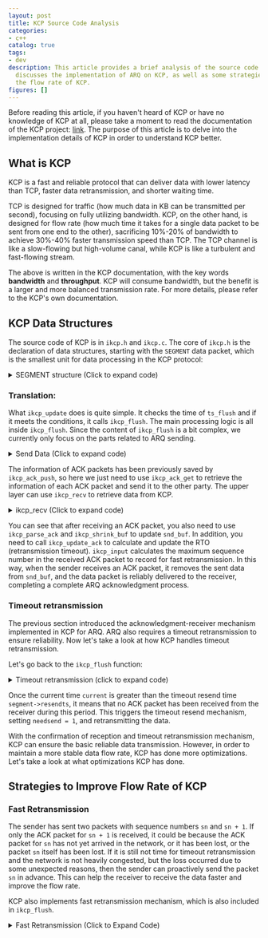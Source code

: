 ```yaml
---
layout: post
title: KCP Source Code Analysis
categories:
- c++
catalog: true
tags:
- dev
description: This article provides a brief analysis of the source code of KCP and
  discusses the implementation of ARQ on KCP, as well as some strategies to improve
  the flow rate of KCP.
figures: []
---
```



Before reading this article, if you haven't heard of KCP or have no knowledge of KCP at all, please take a moment to read the documentation of the KCP project: [link](https://github.com/skywind3000/kcp). The purpose of this article is to delve into the implementation details of KCP in order to understand KCP better.

## What is KCP

KCP is a fast and reliable protocol that can deliver data with lower latency than TCP, faster data retransmission, and shorter waiting time.

TCP is designed for traffic (how much data in KB can be transmitted per second), focusing on fully utilizing bandwidth. KCP, on the other hand, is designed for flow rate (how much time it takes for a single data packet to be sent from one end to the other), sacrificing 10%-20% of bandwidth to achieve 30%-40% faster transmission speed than TCP. The TCP channel is like a slow-flowing but high-volume canal, while KCP is like a turbulent and fast-flowing stream.

The above is written in the KCP documentation, with the key words **bandwidth** and **throughput**. KCP will consume bandwidth, but the benefit is a larger and more balanced transmission rate. For more details, please refer to the KCP's own documentation.

## KCP Data Structures

The source code of KCP is in `ikcp.h` and `ikcp.c`. The core of `ikcp.h` is the declaration of data structures, starting with the `SEGMENT` data packet, which is the smallest unit for data processing in the KCP protocol:

<details>
<summary> SEGMENT structure (Click to expand code) </summary>
```cpp
//=====================================================================
// A SEGMENT is just a data packet.
//=====================================================================
struct IKCPSEG
{
`// Linked list node, both the send queue and the receive queue are linked lists here`
    struct IQUEUEHEAD node;

// Session number, the same session number is the same.
    IUINT32 conv;

// Packet type, such as DATA or ACK
    IUINT32 cmd;

     // Due to the limitation of MTU, large data packets will be split into multiple smaller packets, and this is the number of the small packet.
    IUINT32 frg

// Each packet will be accompanied by the sender's receive window size.
    IUINT32 wnd;

// The sending time, if it is an ACK packet, will be set as the timestamp of the source data packet.
    IUINT32 ts;

// Unique identifier for the data packet
    IUINT32 sn;

// Represents that all packets less than `una` have been successfully received, consistent with the TCP meaning: oldest unacknowledged sequence number SND
    IUINT32 una;

// Data length
    IUINT32 len;

// Timeout retransmission time
    IUINT32 resendts;

    // Next timeout wait time
    IUINT32 rto;

// Fast retransmission, if the number of data packets received after this packet exceeds a certain threshold, fast retransmission is triggered.
    IUINT32 fastack;

// Number of Sendings
    IUINT32 xmit;

// Data
    char data[1];
};
```
</details>

After reading the comments of `SEGMENT`, you can roughly see that the core of KCP is also an ARQ protocol which ensures data delivery through automatic timeout retransmission. Then let's take a look at the definition of the KCP structure `KCPCB`.

<details>
<summary> KCP Structure (Click to expand code) </summary>
```cpp
//---------------------------------------------------------------------
// IKCPCB
//---------------------------------------------------------------------
struct IKCPCB
{
```markdown
// conv: Conversation number
// mtu, mss: Maximum transmission unit, Maximum Segment size
// state: Conversation status, 0 valid, -1 disconnected
```
    IUINT32 conv, mtu, mss, state;

```
// snd_una: Packet number waiting for ACK
// snd_nxt: Next data packet to be sent
// rcv_nxt: Next data packet to be received
```
    IUINT32 snd_una, snd_nxt, rcv_nxt;

```plaintext
// ts_recent, ts_lastack: not used
// ssthresh: congestion control slow start threshold
```
    IUINT32 ts_recent, ts_lastack, ssthresh;

// rx_rto: retransmission timeout, the time for retransmitting when a timeout occurs
// rx_rttval, rx_srtt, rx_minrto: intermediate variables for calculating rto
    IINT32 rx_rttval, rx_srtt, rx_rto, rx_minrto;

// snd_wnd, rcv_wnd: Maximum send and receive window size
    // rmt_wnd: remote window, the remaining receive window size on the other side
    // cwnd: Congestion window size
    // probe: Flag indicating whether to send control packets
    IUINT32 snd_wnd, rcv_wnd, rmt_wnd, cwnd, probe;

```
// current: Current time
// interval: Update interval
// ts_flush: Next update time
// xmit: Number of failed transmissions
```
    IUINT32 current, interval, ts_flush, xmit;

// Length of the corresponding linked list
    IUINT32 nrcv_buf, nsnd_buf;
    IUINT32 nrcv_que, nsnd_que;

```markdown
// nodelay: Controls the rate at which the retransmission timeout (RTO) increases in the event of timeouts.
// updated: Indicates whether the ikcp_update function has been called.
```
    IUINT32 nodelay, updated;

// ts_probe, probe_wait: Initiates regular inquiries when the peer's receive window remains 0 for a prolonged period.
    IUINT32 ts_probe, probe_wait;

```
// deal_link: No response from the other side for a long time
// incr: Participate in calculating the size of the send window
```
    IUINT32 dead_link, incr;

     // queue: Data packets that interact with the user layer
     // buf: Data packets cached by the protocol
    struct IQUEUEHEAD snd_queue;
    struct IQUEUEHEAD rcv_queue;
    struct IQUEUEHEAD snd_buf;
    struct IQUEUEHEAD rcv_buf;

// Packet information that needs to be sent the ACK
    IUINT32 *acklist;

// Number of packages requiring acknowledgement
    IUINT32 ackcount;

// Size of the `acklist` memory
    IUINT32 ackblock;

// Data passed in from the user layer
    void *user;

// Storage space for one kcp packet
    char *buffer;

// The number of fastack triggers for fast retransmission.
    int fastresend;

// Maximum number of fast retransmissions
    int fastlimit;

```markdown
// nocwnd: Don't consider the size of the congestion window without slow start
// stream: Stream mode
```
    int nocwnd, stream;

    // debug log
    int logmask;

// Send data interface
    int (*output)(const char *buf, int len, struct IKCPCB *kcp, void *user);

    void (*writelog)(const char *log, struct IKCPCB *kcp, void *user);
};
```
</details>

Annotate each field in the KCP structure one by one. It can be initially felt that the entire KCP protocol is not too complicated. By carefully analyzing the code, both you and I can read and understand the KCP protocol :smile:

## KCP's ARQ Implementation

KCP is essentially an ARQ (Auto Repeat-reQuest) protocol, the most basic requirement is to ensure reliable transmission. So let's first focus on the basic ARQ part of KCP and how it achieves reliable transmission.

ARQ, as the name suggests, automatically retransmits corresponding packets when we believe that the receiving endpoint has failed to receive them. It achieves reliable transmission through two mechanisms: acknowledgment of reception and timeout retransmission. In terms of specific code implementation, KCP assigns a unique identifier (`sn`) to each packet (referred to as a `SEGMENT` in the previous section). Once the receiving end receives a packet, it responds with an ACK packet (also a `SEGMENT`), in which the `sn` is the same as that of the received packet, indicating that the packet has been successfully received. The `SEGMENT` also has a `una` field, which represents the number of the next expected packet to be received. In other words, it means that all packets with numbers before this have been received, equivalent to a full ACK packet. The sender can update the send buffer and send window more quickly based on this information.

We can understand the basic implementation of ARQ by tracking the sending and receiving codes of KCP packets:

### Send

The process of sending is `ikcp_send` -> `ikcp_update` -> `ikcp_output`. The upper layer calls `ikcp_send` to pass data to KCP, and KCP handles the data transmission in `ikcp_update`.

<details>
<summary>ikcp_send (Click to expand code)</summary>
```cpp
//---------------------------------------------------------------------
// Send data interface, users call `ikcp_send` to enable KCP to send data.
// user/upper level send, returns below zero for error
//---------------------------------------------------------------------
int ikcp_send(ikcpcb *kcp, const char *buffer, int len)
{
    IKCPSEG *seg;
    int count, i;

    // mss cannot be less than 1
    assert(kcp->mss > 0);
    if (len < 0) return -1;

    // append to previous segment in streaming mode (if possible)
    if (kcp->stream != 0) {
// Handle Stream Mode
        // ......
    }

// Calculate sub-packages, if the data length len is greater than mss, it needs to be divided into multiple packages for transmission, and then reassembled by the receiving end
    if (len <= (int)kcp->mss) count = 1;
    else count = (len + kcp->mss - 1) / kcp->mss;

    if (count >= (int)IKCP_WND_RCV) return -2;

    if (count == 0) count = 1;

// Subpackage
    for (i = 0; i < count; i++) {
```cpp
// Calculate the length of the package data and allocate the corresponding seg structure
```
        int size = len > (int)kcp->mss ? (int)kcp->mss : len;
        seg = ikcp_segment_new(kcp, size);
        assert(seg);
        if (seg == NULL) {
            return -2;
        }

// Set the data information of seg, frg represents the packet number.
        if (buffer && len > 0) {
            memcpy(seg->data, buffer, size);
        }
        seg->len = size;
        seg->frg = (kcp->stream == 0)? (count - i - 1) : 0;

        // Add to the end of snd_queue and increment nsnd_qua by one
        iqueue_init(&seg->node);
        iqueue_add_tail(&seg->node, &kcp->snd_queue);
        kcp->nsnd_que++;
        if (buffer) {
            buffer += size;
        }
        len -= size;
    }

    return 0;
}
```
</details>

`ikcp_send` is the data sending interface called by the upper layer of KCP. All data to be sent by KCP should be passed through this interface. `ikcp_send` does a simple task, which is to divide the data into multiple packets according to `kcp->mss` (the maximum data length of a packet), and set packet numbers, and finally put them at the end of the send queue `snd_queue`. In streaming mode, multiple calls to `ikcp_send` are treated as a stream, and the unfilled `SEGMENT` will be automatically filled before allocating new ones. The detailed implementation is not discussed in this article. If you are interested, I believe that after reading this article, you will be able to understand it by matching it with the code.

After the completion of the `ikcp_send` function, the data is placed in the `snd_queue` of KCP. Later, KCP needs to find an opportunity to send the pending data. This part of the code is located in the `ikcp_update` and `ikcp_flush` functions.

<details>
<summary>ikcp_update (click to expand the code)</summary>
```cpp
//---------------------------------------------------------------------
// `ikcp_update` is an interface that needs to be called regularly by the upper layer to update the state of KCP and send data.
// update state (call it repeatedly, every 10ms-100ms), or you can ask 
// ikcp_check when to call it again (without ikcp_input/_send calling).
// 'current' - current timestamp in millisec. 
//---------------------------------------------------------------------
void ikcp_update(ikcpcb *kcp, IUINT32 current)
{
    IINT32 slap;

    kcp->current = current;

    // ikcp_flush will check this, the upper layer must have called ikcp_update before calling ikcp_flush, it is recommended to only use ikcp_update.
    if (kcp->updated == 0) {
        kcp->updated = 1;
        kcp->ts_flush = kcp->current;
    }

    slap = _itimediff(kcp->current, kcp->ts_flush);

    if (slap >= 10000 || slap < -10000) {
        kcp->ts_flush = kcp->current;
        slap = 0;
    }

    if (slap >= 0) {
        // Time for the next flush
        kcp->ts_flush += kcp->interval;
        if (_itimediff(kcp->current, kcp->ts_flush) >= 0) {
            kcp->ts_flush = kcp->current + kcp->interval;
        }
        ikcp_flush(kcp);
    }
}
```
</details>

### Translation:

What `ikcp_update` does is quite simple. It checks the time of `ts_flush` and if it meets the conditions, it calls `ikcp_flush`. The main processing logic is all inside `ikcp_flush`. Since the content of `ikcp_flush` is a bit complex, we currently only focus on the parts related to ARQ sending.

<details>
<summary> Send Data (Click to expand code) </summary>
```cpp
//---------------------------------------------------------------------
// ikcp_flush
//---------------------------------------------------------------------
void ikcp_flush(ikcpcb *kcp)
{
    IUINT32 current = kcp->current;

```plaintext
// buffer is the data to be passed to ikcp_output, initialized as 3 times the size of the data packet
```
    char *buffer = kcp->buffer;
    char *ptr = buffer;
    int count, size, i;
    IUINT32 resent, cwnd;
    IUINT32 rtomin;
    struct IQUEUEHEAD *p;
    int change = 0;
    int lost = 0;
    IKCPSEG seg;

    // 'ikcp_update' haven't been called.
    if (kcp->updated == 0) return;

    seg.conv = kcp->conv;
    seg.cmd = IKCP_CMD_ACK;
    seg.frg = 0;

```markdown
// seg.wnd represents the current size of the receive window
```
    seg.wnd = ikcp_wnd_unused(kcp);
    seg.una = kcp->rcv_nxt;
    seg.len = 0;
    seg.sn = 0;
    seg.ts = 0;

    // Send ack
    // Calculate send window
    //...

```markdown
// Move the data packet from snd_queue to snd_buf
// Moving is subject to the size of the sending window. If the sending window is full, the movement stops
// The data placed in snd_buf is the data that can be directly called by ikcp_output to send to the other end
```
    while (_itimediff(kcp->snd_nxt, kcp->snd_una + cwnd) < 0) {
        IKCPSEG *newseg;
        if (iqueue_is_empty(&kcp->snd_queue)) break;

        newseg = iqueue_entry(kcp->snd_queue.next, IKCPSEG, node);

        iqueue_del(&newseg->node);
        iqueue_add_tail(&newseg->node, &kcp->snd_buf);
        kcp->nsnd_que--;
        kcp->nsnd_buf++;

        newseg->conv = kcp->conv;
        newseg->cmd = IKCP_CMD_PUSH;
        newseg->wnd = seg.wnd;
        newseg->ts = current;

// seg Unique ID, which is actually an incrementing value of kcp->snd_nxt
        newseg->sn = kcp->snd_nxt++;

// Set `una` here, notify the other end the next packet sequence number to be received.
        newseg->una = kcp->rcv_nxt;
        newseg->resendts = current;
        newseg->rto = kcp->rx_rto;
        newseg->fastack = 0;
        newseg->xmit = 0;
    }

// Calculate fast retransmission flag and timeout waiting time
    // ...

// Send snd_buf
    for (p = kcp->snd_buf.next; p != &kcp->snd_buf; p = p->next) {
        IKCPSEG *segment = iqueue_entry(p, IKCPSEG, node);
        int needsend = 0;
        if (segment->xmit == 0) {
```markdown
// First send
// set->xmit indicates the number of times sent
// resendts represents the waiting time for timeout retransmission
```
            needsend = 1;
            segment->xmit++;
            segment->rto = kcp->rx_rto;
            segment->resendts = current + segment->rto + rtomin;
        }
        else if (_itimediff(current, segment->resendts) >= 0) {
// Timeout retransmission
            // ...
        }
        else if (segment->fastack >= resent) {
// Fast retransmission
            // ...
        }

        if (needsend) {
            int need;
            segment->ts = current;
            segment->wnd = seg.wnd;
            segment->una = kcp->rcv_nxt;

            size = (int)(ptr - buffer);
            need = IKCP_OVERHEAD + segment->len;

// Whenever the data in the buffer exceeds the MTU, it is sent out first to avoid further fragmentation at the lower level.
            if (size + need > (int)kcp->mtu) {
                ikcp_output(kcp, buffer, size);
                ptr = buffer;
            }

// Copy the control data of seg to buffer, let KCP handle the endian issue itself.
            ptr = ikcp_encode_seg(ptr, segment);

// Copy the data again
            if (segment->len > 0) {
                memcpy(ptr, segment->data, segment->len);
                ptr += segment->len;
            }


            if (segment->xmit >= kcp->dead_link) {
                kcp->state = (IUINT32)-1;
            }
        }
    }

    // flash remain segments
    size = (int)(ptr - buffer);
    if (size > 0) {
        ikcp_output(kcp, buffer, size);
    }

// Calculate ssthresh, update slow start window
    // ...
}
```
</details>

We are currently only focusing on the logic related to sending data in `ikcp_flush` function:

First of all, KCP will move the data on the `snd_queue` to the `snd_buf` based on the receiving window size of the peer. The formula for calculating the number of data to move is `num = snd_nxt - (snd_una + cwnd)`. In other words, if the maximum packet sequence number that has been successfully sent `snd_una` plus the sliding window size `cwnd` is greater than the next packet sequence number to be sent `snd_nxt`, then new data packets can be sent again. While moving the `SEG`, the control fields are set.

Traverse `snd_buf`, if data packets need to be sent, copy the data to `buffer` and simultaneously handle the endianness of the control field data with `ikcp_encode_seg`.

Finally, call `ikcp_output` to send the data on the `buffer`.

So far, KCP has completed the data transmission.

### Receive

The receiving process is opposite to the sending process: `ikcp_input` -> `ikcp_update` -> `ikcp_recv`. After the user receives data from the network, they need to call `ikcp_input` to pass it to KCP for parsing. When calling `ikcp_update`, ACK packets are sent back to the sender. The upper layer receives the parsed data from KCP by calling `ikcp_recv`.

<details>
<summary> Receive Data (Click to Expand Code) </summary>
```cpp
//---------------------------------------------------------------------
// input data
//---------------------------------------------------------------------
int ikcp_input(ikcpcb *kcp, const char *data, long size)
{
    IUINT32 prev_una = kcp->snd_una;
    IUINT32 maxack = 0, latest_ts = 0;
    int flag = 0;

// Validity check
    if (data == NULL || (int)size < (int)IKCP_OVERHEAD) return -1;

// [to_be_replace[Data]] may be multiple KCP packets, process in a loop.
    while (1) {
        IUINT32 ts, sn, len, una, conv;
        IUINT16 wnd;
        IUINT8 cmd, frg;
        IKCPSEG *seg;

// Not enough for a KCP package, exit.
        if (size < (int)IKCP_OVERHEAD) break;

        // First, parse the control fields.
        data = ikcp_decode32u(data, &conv);
        if (conv != kcp->conv) return -1;

        data = ikcp_decode8u(data, &cmd);
        data = ikcp_decode8u(data, &frg);
        data = ikcp_decode16u(data, &wnd);
        data = ikcp_decode32u(data, &ts);
        data = ikcp_decode32u(data, &sn);
        data = ikcp_decode32u(data, &una);
        data = ikcp_decode32u(data, &len);

        size -= IKCP_OVERHEAD;

        if ((long)size < (long)len || (int)len < 0) return -2;

// Packet type check
        if (cmd != IKCP_CMD_PUSH && cmd != IKCP_CMD_ACK &&
            cmd != IKCP_CMD_WASK && cmd != IKCP_CMD_WINS) 
            return -3;

        kcp->rmt_wnd = wnd;

```python
// Here, `una` is the value of `kcp->rcv_nxt`, which can be used to remove the already acknowledged received packets.
```
        ikcp_parse_una(kcp, una);
// After removing the received packets that have been confirmed, update snd_una to the next sequence number to be sent.
        ikcp_shrink_buf(kcp);

        if (cmd == IKCP_CMD_ACK) {
// ack package
            // ...
        }
        else if (cmd == IKCP_CMD_PUSH) {
```python
        // Packet
        // If the received packet sequence number `sn` is within the receive window, 
        // process it normally. Otherwise, discard it and wait for retransmission.
```
            if (_itimediff(sn, kcp->rcv_nxt + kcp->rcv_wnd) < 0) {

```
// For each received packet, a corresponding acknowledgment packet is sent back and logged.
```
                ikcp_ack_push(kcp, sn, ts);

// The received data is processed by calling ikcp_parse_data.
                if (_itimediff(sn, kcp->rcv_nxt) >= 0) {
                    seg = ikcp_segment_new(kcp, len);
                    seg->conv = conv;
                    seg->cmd = cmd;
                    seg->frg = frg;
                    seg->wnd = wnd;
                    seg->ts = ts;
                    seg->sn = sn;
                    seg->una = una;
                    seg->len = len;

                    if (len > 0) {
                        memcpy(seg->data, data, len);
                    }

                    ikcp_parse_data(kcp, seg);
                }
            }
        }
        else if (cmd == IKCP_CMD_WASK) {
// Query Window Package
            // ...
        }
        else if (cmd == IKCP_CMD_WINS) {
// Query response package for the window
            // ...
        }
        else {
            return -3;
        }

        data += len;
        size -= len;
    }

// Handling fast retransmission logic
    // ...

// Update send window
    // ...

    return 0;
}
```
</details>

`ikcp_input` cycles through each `SEG` packet, first checking the validity and type of the packet. Since each packet carries the `una`, which is the sequence number of the packets the sender is waiting to receive, all packets with a sequence number smaller than `una` have already been successfully received by the other end. Therefore, the packets in `snd_buff` with a sequence number smaller than `una` can be deleted, and `snd_nxt` should be updated accordingly. This part is handled by `ikcp_parse_una` and `ikcp_shrink_buf`. For every received packet, an ACK packet needs to be sent in response, which is recorded by `ikcp_ack_push`, and finally, `ikcp_parse_data` is called to process the data.

<details>
<summary> Parse Data (Click to Expand Code) </summary>
```cpp
void ikcp_parse_data(ikcpcb *kcp, IKCPSEG *newseg)
{
    struct IQUEUEHEAD *p, *prev;
    IUINT32 sn = newseg->sn;
    int repeat = 0;

// Serial number check
    if (_itimediff(sn, kcp->rcv_nxt + kcp->rcv_wnd) >= 0 ||
        _itimediff(sn, kcp->rcv_nxt) < 0) {
        ikcp_segment_delete(kcp, newseg);
        return;
    }

// Find the position where the newseg should be placed, as the received seg might be in disorder.
    for (p = kcp->rcv_buf.prev; p != &kcp->rcv_buf; p = prev) {
        IKCPSEG *seg = iqueue_entry(p, IKCPSEG, node);
        prev = p->prev;
        if (seg->sn == sn) {
// Repeatedly received
            repeat = 1;
            break;
        }
        if (_itimediff(sn, seg->sn) > 0) {
            break;
        }
    }

// Put `newseg` at the correct position in `rcv_buf`.
    if (repeat == 0) {
        iqueue_init(&newseg->node);
        iqueue_add(&newseg->node, p);
        kcp->nrcv_buf++;
    }    else {
        ikcp_segment_delete(kcp, newseg);
    }

// Move data from rcv_buf to rcv_queue
    while (! iqueue_is_empty(&kcp->rcv_buf)) {
        IKCPSEG *seg = iqueue_entry(kcp->rcv_buf.next, IKCPSEG, node);
```python
// If the seg number is the expected number to be received, move it to the rcv_queue
```
        if (seg->sn == kcp->rcv_nxt && kcp->nrcv_que < kcp->rcv_wnd) {
            iqueue_del(&seg->node);
            kcp->nrcv_buf--;
            iqueue_add_tail(&seg->node, &kcp->rcv_queue);
            kcp->nrcv_que++;
            kcp->rcv_nxt++;
        }    else {
            break;
        }
    }
}
```
</details>

`ikcp_parse_data`'s main task is to place `newseg` in the appropriate position in `kcp->rcv_buf` and move the data from `rcv_buf` to `rcv_queue`. The meaning of the appropriate position in `rcv_buf` is that `rcv_buf` is arranged in ascending order according to `sn`, and `newseg` needs to find the appropriate position based on its own `sn` size. The data on `rcv_buf` needs to be moved to `rcv_queue` under the condition that the data packet sequence number on `rcv_buf` is equal to the KCP's expected sequence number `kcp->rcv_nxt`. After moving a data packet, `kcp->rcv_nxt` needs to be updated before processing the next data packet.

After `ikcp_input`, when the upper layer calls `ikcp_update`, it will send ACK packets, and calling `ikcp_recv` will return valid data to the upper layer. `ikcp_update` and `ikcp_recv` are independent of each other and do not have a specific calling sequence requirement, depending on when the upper layer calls them. Let's first take a look at the part related to ACK sending in `ikcp_update`:

<details>
<summary> Reply ACK (click to expand code) </summary>
```cpp
// As mentioned before, `ikcp_update` ultimately calls `ikcp_flush`.
void ikcp_flush(ikcpcb *kcp, IUINT32 current)
{
    // ...

// Reply with ACK packet
    count = kcp->ackcount;
    for (i = 0; i < count; i++) {
        size = (int)(ptr - buffer);
        if (size + (int)IKCP_OVERHEAD > (int)kcp->mtu) {
            ikcp_output(kcp, buffer, size);
            ptr = buffer;
        }
        ikcp_ack_get(kcp, i, &seg.sn, &seg.ts);
        ptr = ikcp_encode_seg(ptr, &seg);
    }

    kcp->ackcount = 0;

    // ...
}
```
</details>

The information of ACK packets has been previously saved by `ikcp_ack_push`, so here we just need to use `ikcp_ack_get` to retrieve the information of each ACK packet and send it to the other party. The upper layer can use `ikcp_recv` to retrieve data from KCP.

<details>
<summary>ikcp_recv (Click to expand code)</summary>
```cpp
//---------------------------------------------------------------------
// user/upper level recv: returns size, returns below zero for EAGAIN
//---------------------------------------------------------------------
int ikcp_recv(ikcpcb *kcp, char *buffer, int len)
{
    struct IQUEUEHEAD *p;
    int ispeek = (len < 0)? 1 : 0;
    int peeksize;
    int recover = 0;
    IKCPSEG *seg;
    assert(kcp);

// Some validity checks
    if (iqueue_is_empty(&kcp->rcv_queue))
        return -1;
    if (len < 0) len = -len;

```python
# Calculate the length of the data that can be returned
```
    peeksize = ikcp_peeksize(kcp);

    if (peeksize < 0)
        return -2;
    if (peeksize > len)
        return -3;

// Check the receiving window
    if (kcp->nrcv_que >= kcp->rcv_wnd)
        recover = 1;

```python
# Traverse rcv_queue and copy the data to buffer
```
    for (len = 0, p = kcp->rcv_queue.next; p != &kcp->rcv_queue; ) {
        int fragment;
        seg = iqueue_entry(p, IKCPSEG, node);
        p = p->next;

        if (buffer) {
            memcpy(buffer, seg->data, seg->len);
            buffer += seg->len;
        }

        len += seg->len;

// Check sub-packages
        fragment = seg->frg;

// Remove data packet
        if (ispeek == 0) {
            iqueue_del(&seg->node);
            ikcp_segment_delete(kcp, seg);
            kcp->nrcv_que--;
        }

// All sub-packages have been copied, exit the loop.
        if (fragment == 0)
            break;
    }

    assert(len == peeksize);

// The rcv_queue has emptied again, trying to continue moving from rcv_buf to rcv_queue
    while (! iqueue_is_empty(&kcp->rcv_buf)) {
        seg = iqueue_entry(kcp->rcv_buf.next, IKCPSEG, node);
        if (seg->sn == kcp->rcv_nxt && kcp->nrcv_que < kcp->rcv_wnd) {
            iqueue_del(&seg->node);
            kcp->nrcv_buf--;
            iqueue_add_tail(&seg->node, &kcp->rcv_queue);
            kcp->nrcv_que++;
            kcp->rcv_nxt++;
        }    else {
            break;
        }
    }

    return len;
}
```
</details>

`ikcp_recv` will only return a complete packet in one call. The upper layer can call it repeatedly until no more data is returned. The logic of the function is simple: it copies the data from the `rcv_queue` to the `buffer` provided by the upper layer. At this point, the receiver has finished processing the received packet.

When the receiving party processes the data packet, it sends an ACK packet to the sending party. Let's now take a look at how the sending party handles the received ACK packet:


<details>
<summary> Handle ACK packets (click to expand the code) </summary>
```cpp
int ikcp_input(ikcpcb *kcp, const char *data, long size)
{
    // ...
    IUINT32 maxack = 0, latest_ts = 0;
    // ...
    while (1) {
        // ...
// `ts` is the counterpart's kcp->current.
        data = ikcp_decode32u(data, &ts);
        data = ikcp_decode32u(data, &sn);

        if (cmd == IKCP_CMD_ACK) {
// Update `rot`
            if (_itimediff(kcp->current, ts) >= 0) {
                ikcp_update_ack(kcp, _itimediff(kcp->current, ts));
            }
// Update snd_buf
            ikcp_parse_ack(kcp, sn);
            ikcp_shrink_buf(kcp);

// maxack = The maximum sn among all the ACK packets of this input.
            if (flag == 0) {
                flag = 1;
                maxack = sn;
                latest_ts = ts;
            }    else {
                if (_itimediff(sn, maxack) > 0) {
                #ifndef IKCP_FASTACK_CONSERVE
                    maxack = sn;
                    latest_ts = ts;
                #else
                    if (_itimediff(ts, latest_ts) > 0) {
                        maxack = sn;
                        latest_ts = ts;
                    }
                #endif
                }
            }
        }
        // ...
    }

// If the ACK packet is received, record it for fast retransmission.
    if (flag != 0) {
        ikcp_parse_fastack(kcp, maxack, latest_ts);
    }
}
```
</details>

You can see that after receiving an ACK packet, you also need to use `ikcp_parse_ack` and `ikcp_shrink_buf` to update `snd_buf`. In addition, you need to call `ikcp_update_ack` to calculate and update the RTO (retransmission timeout). `ikcp_input` calculates the maximum sequence number in the received ACK packet to record for fast retransmission. In this way, when the sender receives an ACK packet, it removes the sent data from `snd_buf`, and the data packet is reliably delivered to the receiver, completing a complete ARQ acknowledgment process.

### Timeout retransmission

The previous section introduced the acknowledgment-receiver mechanism implemented in KCP for ARQ. ARQ also requires a timeout retransmission to ensure reliability. Now let's take a look at how KCP handles timeout retransmission.

Let's go back to the `ikcp_flush` function:

<details>
<summary> Timeout retransmission (click to expand code) </summary>
```cpp
void ikcp_flush(ikcpcb *kcp)
{
    // ...
// Send `snd_buf`
    for (p = kcp->snd_buf.next; p != &kcp->snd_buf; p = p->next) {
        IKCPSEG *segment = iqueue_entry(p, IKCPSEG, node);
        int needsend = 0;
        if (segment->xmit == 0) {
// First send
            needsend = 1;
            segment->xmit++;
```python
// Set segment->rto
// Calculate segment->resendts (timeout retransmission time) based on segment->rto
```
            segment->rto = kcp->rx_rto;
            segment->resendts = current + segment->rto + rtomin;
        }
        else if (_itimediff(current, segment->resendts) >= 0) {
// Timeout retransmission
            needsend = 1;
            segment->xmit++;
            kcp->xmit++;
// `nodelay` controls the calculation of the next timeout for retransmission.
            if (kcp->nodelay == 0) {
                segment->rto += kcp->rx_rto;
            }    else {
                segment->rto += kcp->rx_rto / 2;
            }
            segment->resendts = current + segment->rto;
            lost = 1;
        }
        else if (segment->fastack >= resent) {
// Fast retransmission
            // ...
        }
        if (needsend) {
// Send data
            // ...
        }
    // ...
}
```
</details>

Once the current time `current` is greater than the timeout resend time `segment->resendts`, it means that no ACK packet has been received from the receiver during this period. This triggers the timeout resend mechanism, setting `needsend = 1`, and retransmitting the data.

With the confirmation of reception and timeout retransmission mechanism, KCP can ensure the basic reliable data transmission. However, in order to maintain a more stable data flow rate, KCP has done more optimizations. Let's take a look at what optimizations KCP has done.

## Strategies to Improve Flow Rate of KCP

### Fast Retransmission

The sender has sent two packets with sequence numbers `sn` and `sn + 1`. If only the ACK packet for `sn + 1` is received, it could be because the ACK packet for `sn` has not yet arrived in the network, or it has been lost, or the packet `sn` itself has been lost. If it is still not time for timeout retransmission and the network is not heavily congested, but the loss occurred due to some unexpected reasons, then the sender can proactively send the packet `sn` in advance. This can help the receiver to receive the data faster and improve the flow rate.

KCP also implements fast retransmission mechanism, which is also included in `ikcp_flush`.

<details>
<summary> Fast Retransmission (Click to Expand Code) </summary>
```cpp
void ikcp_flush(ikcpcb *kcp)
{
    // ...
    resent = (kcp->fastresend > 0)? (IUINT32)kcp->fastresend : 0xffffffff;

// Send snd_buf
    for (p = kcp->snd_buf.next; p != &kcp->snd_buf; p = p->next) {
        IKCPSEG *segment = iqueue_entry(p, IKCPSEG, node);
        int needsend = 0;
        if (segment->xmit == 0) {
            // ...
        }
        else if (_itimediff(current, segment->resendts) >= 0) {
            // ...
        }
        else if (segment->fastack >= resent) {
// Fast retransmission
            if ((int)segment->xmit <= kcp->fastlimit ||
                kcp->fastlimit <= 0) {
                needsend = 1;
                segment->xmit++;
                segment->fastack = 0;
                segment->resendts = current + segment->rto;
                change++;
            }
        }
        if (needsend) {
            // Send data
            // ...
        }
    // ...
}
```
</details>

To initiate fast retransmission, there are two conditions:

* `segment->fastack >= resent`: `resent` is a configurable parameter `kcp->fastresend`. When configured as 0, fast retransmission is disabled. `segment->fastack` is set in the function `ikcp_parse_fastack`, which is called in `ikcp_input`. It increments `segment->fastack` by one for all segments with sequence number (`sn`) less than `maxack`, calculated by `ikcp_input`. Therefore, `segment->fastack` represents the number of received packets with a sequence number greater than `sn`.

* `segment->xmit <= kcp->fastlimit || kcp->fastlimit <= 0`: `segment->xmit` is the number of times the segment has been sent. `kcp->fastlimit` is the configurable maximum number of fast retransmissions. The number of sends must be smaller than the maximum fast retransmission count.

Once the above conditions for fast retransmission are met, KCP will execute fast retransmission. Please note that fast retransmission does not reset the timeout retransmission time, and the original timeout time will still take effect.

### Reduce timeout retransmission time

Timeout retransmission is a good mechanism, but it takes too much time. According to TCP's strategy, the timeout retransmission time doubles each time, and the waiting time quickly becomes inflated. During the waiting time, it is likely that the receiving end's receive window has been exhausted and cannot receive new data. Meanwhile, the sequence number of the packet waiting for retransmission is at the front, and the receiving end needs to receive the retransmitted packet in order to return all the data to the upper layer. In this situation, the overall network throughput is almost 0.

KCP adds a configuration to reduce the growth of waiting time, and it won't double the time. By configuring `kcp->nodelay`, the waiting time will only increase by 1 times the RTO or 0.5 times the RTO, effectively reducing the growth of waiting time and helping the network recover its throughput as soon as possible.

### Update Send Window

The sending window represents the number of data packets that can be transmitted simultaneously. The larger the window, the more data can be transmitted at the same time, resulting in a higher flow rate. However, if the window is too large, it can lead to network congestion, increased packet loss, increased data retransmission, and decreased flow rate. Therefore, the sending window needs to be constantly updated according to the network conditions, gradually approaching the optimal value. The code related to the sending window in KCP is as follows:

<details>
<summary> Send Window (Click to expand code) </summary>
```cpp
ikcpcb* ikcp_create(IUINT32 conv, void *user)
{
    // ...
// snd_wnd, rcv_wnd size of the send and receive buffers
    kcp->snd_wnd = IKCP_WND_SND;    // 32
    kcp->rcv_wnd = IKCP_WND_RCV;    // 128
// Receiver window size on the other side        // 128
    kcp->rmt_wnd = IKCP_WND_RCV
// Initialize sending window cwnd to 0
    kcp->cwnd = 0;
// Number of bytes of the sending window size, involved in the calculation of cwnd
    kcp->incr = 0
// Slow start threshold
    kcp->ssthresh = IKCP_THRESH_INIT;
```c
// nocwnd is a configurable parameter, 1 means cwnd is not considered
```
    kcp->nocwnd = 0;
    // ...
}

void ikcp_flush(ikcpcb *kcp)
{
    // ...
// Calculate the size of the sending window before sending data, which is the minimum value between the size of the sending buffer and the size of the receiving window on the other end.
    cwnd = _imin_(kcp->snd_wnd, kcp->rmt_wnd);
    // Need to consider kcp->cwnd, which is the continuously updated se
    if (kcp->nocwnd == 0) cwnd = _imin_(kcp->cwnd, cwnd);

// Move snd_queue to snd_buf based on the size of cwnd.
    while (_itimediff(kcp->snd_nxt, kcp->snd_una + cwnd) < 0) {
    }
// Send data
    resent = (kcp->fastresend > 0)? (IUINT32)kcp->fastresend : 0xffffffff;
```markdown
// Trigger timeout retransmission lost = 1
// Trigger fast retransmission change++
```

// Update slow start threshold and congestion window
    if (change) {
// If fast retransmission is triggered, ssthresh is set to half of the number of packets being transmitted on the network.
        IUINT32 inflight = kcp->snd_nxt - kcp->snd_una;
        kcp->ssthresh = inflight / 2;
        if (kcp->ssthresh < IKCP_THRESH_MIN)
            kcp->ssthresh = IKCP_THRESH_MIN;

// The sending window is the threshold plus the retransmissions related to fast recovery.
        kcp->cwnd = kcp->ssthresh + resent;
        kcp->incr = kcp->cwnd * kcp->mss;
    }

    if (lost) {
// If there is a timeout retransmission, trigger slow start, and the ssthresh threshold is half of the sending window.
        kcp->ssthresh = cwnd / 2;
        if (kcp->ssthresh < IKCP_THRESH_MIN)
            kcp->ssthresh = IKCP_THRESH_MIN;
// Sending window returns to 1, restarts slow start growth
        kcp->cwnd = 1;
        kcp->incr = kcp->mss;
    }

    if (kcp->cwnd < 1) {
// Because it is initialized as 0, coming here will set it again to 1.
        kcp->cwnd = 1;
        kcp->incr = kcp->mss;
    }
}

int ikcp_input(ikcpcb *kcp, const char *data, long size)
{
    IUINT32 prev_una = kcp->snd_una;
// Process the received data

    while (1) {
        // ...
        data = ikcp_decode16u(data, &wnd)
        // rmt_wnd is the receiving window size of the other party
        kcp->rmt_wnd = wnd
        // ...
// Process data
    }

// Last updated send window
// kcp->snd_una - prev_una > 0 indicates that ACK has been received in this input and the send buffer snd_buf has changed
    if (_itimediff(kcp->snd_una, prev_una) > 0) {
// Then check the receiving window of the other party.
        if (kcp->cwnd < kcp->rmt_wnd) {
            IUINT32 mss = kcp->mss;

            if (kcp->cwnd < kcp->ssthresh) {
```javascript
// If smaller than slow start threshold, double the growth
```
                kcp->cwnd++;
                kcp->incr += mss;

            }    else {
// After exceeding the slow start threshold, update "incr" through the formula and then calculate cwnd.
                if (kcp->incr < mss) kcp->incr = mss;
                kcp->incr += (mss * mss) / kcp->incr + (mss / 16);
                if ((kcp->cwnd + 1) * mss <= kcp->incr) {
                    kcp->cwnd++;
                }
            }
// The updated value needs to be compared again with `rmt_wnd`
            if (kcp->cwnd > kcp->rmt_wnd) {
                kcp->cwnd = kcp->rmt_wnd;
                kcp->incr = kcp->rmt_wnd * mss;
            }
        }
    }
}
```
</details>

The code snippet for calculating the size of the sending window `kcp->cwnd` will be slightly longer because it needs to be updated when sending and receiving data. `kcp->cwnd` is initialized to 0, and then modified to 1 in the first call to `ikcp_flush` if it is less than 1. Afterwards, the sender sends a corresponding number of data packets based on the size of the sending window and waits for ACK reply packets. ACK packets are processed in `kcp->input`, and if ACK packets are detected and there is a need to clear the send buffer, it means that some data packets have been successfully delivered, so `kcp->cwnd++`. In fact, it is likely that each call to `kcp->input` only processes one ACK packet, so it can be understood that `kcp->cwnd++` is increased every time an ACK packet is received, achieving a doubling effect. For example, if the current `kcp->cwnd = 2`, two data packets are sent and two ACK packets are received, triggering the increment twice, resulting in `kcp->cwnd = 4`, which is a doubling effect.

`cwnd` can exponentially increase until it exceeds the slow start threshold or a congestion timeout or fast retransmit occurs. After a congestion timeout, slow start is triggered. The slow start threshold `ssthresh = kcp->cwnd / 2` and the sending window `kcp->cwnd = 1` are set, returning to the initial exponential growth. If a fast retransmit occurs, KCP first reduces `ssthresh`, thereby reducing the space for exponential growth of `cwnd` and slowing down the growth rate to proactively mitigate congestion.

KCP also adds a configuration called `nocwnd`. When `nocwnd = 1`, sending data no longer takes into account the size of the sending window. Instead, it directly sends the maximum number of data packets that can be sent, satisfying the requirements of high-speed mode.

## Summary

This article provides a simple analysis of the KCP source code, discusses the implementation of ARQ on KCP, and some strategies to improve the flow rate of KCP. There are many details that have not been mentioned, so if you are interested, you can compare them by yourself with the KCP source code. I believe you will gain a lot from it.

> Original: <https://disenone.github.io/wiki>  
> This post is protected by [CC BY-NC-SA 4.0](https://creativecommons.org/licenses/by/4.0/deed.en) agreement, should be reproduced with attribution.


> This post is translated using ChatGPT, please [**feedback**](https://github.com/disenone/wiki/issues/new) if any omissions.
